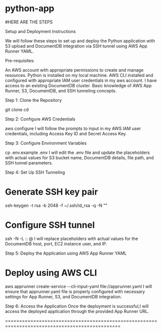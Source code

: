 # python-app

#HERE ARE THE STEPS

Setup and Deployment Instructions

We will follow these steps to set up and deploy the Python application with S3 upload and DocumentDB integration via SSH tunnel using AWS App Runner YAML.

Pre-requisites:

An AWS account with appropriate permissions to create and manage resources.
Python is installed on my local machine.
AWS CLI installed and configured with appropriate IAM user credentials in my aws account.
I have access to an existing DocumentDB cluster.
Basic knowledge of AWS App Runner, S3, DocumentDB, and SSH tunneling concepts.

Step 1: Clone the Repository

git clone <repository-url>
cd <repository-directory>

Step 2: Configure AWS Credentials


aws configure
I will follow the prompts to input in my AWS IAM user credentials, including Access Key ID and Secret Access Key.

Step 3: Configure Environment Variables

cp .env.example .env
I will edit the .env file and update the placeholders with actual values for S3 bucket name, DocumentDB details, file path, and SSH tunnel parameters.

Step 4: Set Up SSH Tunneling

# Generate SSH key pair
ssh-keygen -t rsa -b 2048 -f ~/.ssh/id_rsa -q -N ""

# Configure SSH tunnel
ssh -N -L <local-port>:<documentdb-host>:<documentdb-port> <ec2-instance-user>@<ec2-instance-ip>
I will replace placeholders with actual values for the DocumentDB host, port, EC2 instance user, and IP.

Step 5: Deploy the Application using AWS App Runner YAML

# Deploy using AWS CLI
aws apprunner create-service --cli-input-yaml file://apprunner.yaml
I will ensure that apprunner.yaml file is properly configured with necessary settings for App Runner, S3, and DocumentDB integration.

Step 6: Access the Application
Once the deployment is successful,I will access the deployed application through the provided App Runner URL.

===============================================================================================
